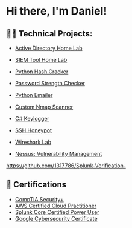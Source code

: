 <h1>Hi there, I'm Daniel!</h1>

<h2>👨‍💻 Technical Projects:</h2>


- [Active Directory Home Lab](https://github.com/1317786/ActiveDirectoryLab)

- [SIEM Tool Home Lab](https://github.com/1317786/SIEMHomeLab)
  
- [Python Hash Cracker](https://github.com/1317786/Python-Hash-Cracker)

- [Password Strength Checker](https://github.com/1317786/Password-Strength-Checker)

- [Python Emailer](https://github.com/1317786/Python-Emailer-)

- [Custom Nmap Scanner](https://github.com/1317786/Custom-Nmap-Scanner)

- [C# Keylogger](https://github.com/1317786/Keylogger)

- [SSH Honeypot](https://github.com/1317786/SSH-Honeypot)

- [Wireshark Lab](https://github.com/1317786/Wireshark-Lab)

- [Nessus: Vulnerability Management](https://github.com/1317786/Nessus-Vulnerability-Management)






https://github.com/1317786/Splunk-Verification-


  

<h2>📝 Certifications</h2>



- [CompTIA Security+](https://github.com/1317786/Security-Verification)
- [AWS Certified Cloud Practitioner](https://cp.certmetrics.com/amazon/en/public/verify/credential/61470c670a794788ab9422008cc2beb8)
- [Splunk Core Certified Power User](https://www.credly.com/badges/d07c7860-166f-4133-bd0e-1eb76f7449c6)
- [Google Cybersecurity Certificate](https://www.credly.com/badges/aba3ca12-6933-42ec-8a87-e0061fe98b4b/public_url)





